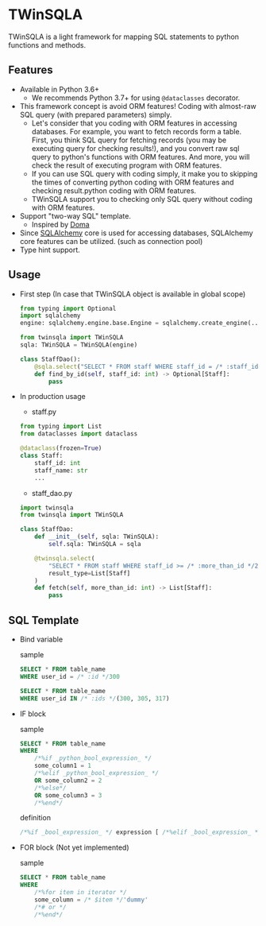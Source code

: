 # TWinSQLA

TWinSQLA is a light framework for mapping SQL statements to python functions and methods.

## Features
- Available in Python 3.6+
    - We recommends Python 3.7+ for using `@dataclasses` decorator.
- This framework concept is avoid ORM features!
    Coding with almost-raw SQL query (with prepared parameters) simply.
    - Let's consider that you coding with ORM features in accessing databases.
        For example, you want to fetch records form a table.
        First, you think SQL query for fetching records (you may be executing query for checking results!),
        and you convert raw sql query to python's functions with ORM features.
        And more, you will check the result of executing program with ORM features.
    - If you can use SQL query with coding simply, it make you to skipping the times of converting python coding
        with ORM features and checking result.python coding with ORM features.
    - TWinSQLA support you to checking only SQL query without coding with ORM features.
- Support "two-way SQL" template.
    - Inspired by [Doma](https://github.com/domaframework/doma)
- Since [SQLAlchemy](https://github.com/sqlalchemy/sqlalchemy) core is used for accessing databases,
    SQLAlchemy core features can be utilized. (such as connection pool)
- Type hint support.

## Usage

- First step (In case that TWinSQLA object is available in global scope)

    ```python
    from typing import Optional
    import sqlalchemy
    engine: sqlalchemy.engine.base.Engine = sqlalchemy.create_engine(...)

    from twinsqla import TWinSQLA
    sqla: TWinSQLA = TWinSQLA(engine)

    class StaffDao():
        @sqla.select("SELECT * FROM staff WHERE staff_id = /* :staff_id */1")
        def find_by_id(self, staff_id: int) -> Optional[Staff]:
            pass
    ```

- In production usage

    - staff.py
    ```python
    from typing import List
    from dataclasses import dataclass

    @dataclass(frozen=True)
    class Staff:
        staff_id: int
        staff_name: str
        ...
    ```

    - staff_dao.py
    ```python
    import twinsqla
    from twinsqla import TWinSQLA

    class StaffDao:
        def __init__(self, sqla: TWinSQLA):
            self.sqla: TWinSQLA = sqla

        @twinsqla.select(
            "SELECT * FROM staff WHERE staff_id >= /* :more_than_id */2",
            result_type=List[Staff]
        )
        def fetch(self, more_than_id: int) -> List[Staff]:
            pass
    ```

## SQL Template
- Bind variable

    sample
    ```sql
    SELECT * FROM table_name
    WHERE user_id = /* :id */300
    ```

    ```sql
    SELECT * FROM table_name
    WHERE user_id IN /* :ids */(300, 305, 317)
    ```

- IF block

    sample
    ```sql
    SELECT * FROM table_name
    WHERE
        /*%if _python_bool_expression_ */
        some_column1 = 1
        /*%elif _python_bool_expression_ */
        OR some_column2 = 2
        /*%else*/
        OR some_column3 = 3
        /*%end*/
    ```

    definition
    ```sql
    /*%if _bool_expression_ */ expression [ /*%elif _bool_expression_ */ expression [...] ] [ /*%else*/ expression ] /*%end*/
    ```

- FOR block (Not yet implemented)

    sample
    ```sql
    SELECT * FROM table_name
    WHERE
        /*%for item in iterator */
        some_column = /* $item */'dummy'
        /*# or */
        /*%end*/
    ```